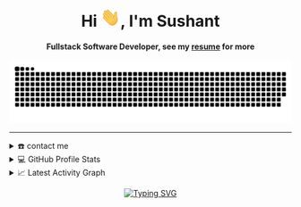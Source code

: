 <html>
<body>
  
<div align="center">
<h1 align="center">Hi <img width="35" src="https://github.com/adhikarisushant/adhikarisushant/blob/main/resources/img/waving.gif">, I'm Sushant</h1>
<h4 align="center">Fullstack Software Developer, see my <a href="https://github.com/adhikarisushant/adhikarisushant/blob/main/assets/sushant-adhikari-resume.pdf" target="_blank">resume</a> for more</h4>
</div>

<div align="center">
  <a href="https://devsushant.netlify.app/">
  <img  src="https://github.com/adhikarisushant/adhikarisushant/blob/main/resources/img/grid-snake.svg"
       alt="snake" /></a>
</div>

-----
<details>
  <summary>☎️ contact me</summary>
<div>
  <samp>
    <h2 align="center">you can reach me by:</h2>
    <p align="center">
      <br/>
      <a href="https://www.linkedin.com/in/sushant-adhikari/" target="blank"><img align="center"
         src="https://img.shields.io/badge/linkedin-%231DA1F2.svg?style=for-the-badge&logo=linkedin&logoColor=white"
         alt="sushant" height="30"/></a>
      <a href="https://www.facebook.com/sushant.adhikari.319/" target="blank"><img align="center"
         src="https://img.shields.io/badge/facebook-4267B2.svg?style=for-the-badge&logo=facebook&logoColor=white"
         alt="sushant" height="30"/></a>
      <a href="mailto:devsushant46@gmail.com" target="blank"><img align="center"
         src="https://img.shields.io/badge/gmail-EA4335.svg?style=for-the-badge&logo=gmail&logoColor=white"
         alt="azzar" height="30"/></a>
    </p>
  <p align="center">
      <a href="https://www.instagram.com/adhikarisushant_" target="blank"><img align="center"
         src="https://img.shields.io/badge/instagram-%23E4405F.svg?style=for-the-badge&logo=Instagram&logoColor=white"
         alt="sushant" height="30"/></a>
      <a href="https://wa.me/+9779863644354" target="blank"><img align="center"
         src="https://img.shields.io/badge/whatsapp-4B7F1.svg?style=for-the-badge&logo=whatsapp&logoColor=white"
         alt="sushant" height="30"/></a>
      <a href="https://twitter.com/sushant_adk" target="blank"><img align="center"
         src="https://img.shields.io/badge/twitter-1DA1F2.svg?style=for-the-badge&logo=twitter&logoColor=white"
         alt="azzar" height="30"/></a>
      <br>
    </p>
  </samp>
</div>
</details>

  
<details> 
  <summary>💻 GitHub Profile Stats</summary>
  <div>
  <samp>
    <h2 align="center"> Github stats </h2>
      <br/>
    <details open>
  <summary><h3>Languages</h3></summary>
            <p align="center">
        <a href="https://github.com/adhikarisushant/">
          <img src="https://github-readme-stats.vercel.app/api/top-langs/?username=adhikarisushant&langs_count=6&theme=gruvbox&layout=compact&hide_border=true"
          alt="adhikarisushant :: overall Top Langs " /></a>
      </p>
        <p align="center">
          <a href="https://github.com/adhikarisushant/">
          <img width="45%" src="https://github-profile-summary-cards.vercel.app/api/cards/repos-per-language?username=adhikarisushant&theme=gruvbox&layout=compact&hide_border=true"
          alt="adhikarisushant :: Top Langs by repo" />
          <img width="45%" src="https://github-profile-summary-cards.vercel.app/api/cards/most-commit-language?username=adhikarisushant&theme=gruvbox&layout=compact&hide_border=true"
          alt="adhikarisushant :: Top Langs by commit" />
          </a>
        </p>
</details>
    <details open>
  <summary><h3>stasistic</h3></summary>
        <p align="center">
          <a href="https://github.com/adhikarisushant/">
          <img width="49.5%" src="https://github-readme-stats.vercel.app/api?username=adhikarisushant&show_icons=true&theme=gruvbox&hide_border=true" />
          <img width="49.5%" src="https://github-readme-streak-stats.herokuapp.com/?user=adhikarisushant&theme=gruvbox&hide_border=true" />
          </a>
       </p>
     <br>
     </samp>
  </div>    
</details>

<details>
  <summary>📈 Latest Activity Graph</summary>
  <samp>
  <br/>
  <h2 align="center"> latest contribution </h2>
<a href="https://github.com/ashutosh00710/github-readme-activity-graph">
  <img alt="Sushant's Activity Graph" src="https://github-readme-activity-graph.cyclic.app/graph?username=adhikarisushant&theme=github-compact&hide_border=true" /></a>
<br/>
  </samp>
  </details>
  

   <p align="center"><a href="https://git.io/typing-svg"><img src="https://readme-typing-svg.demolab.com?font=Fira+Code&pause=1000&color=0E7334&center=true&vCenter=true&width=435&lines=Freelance+software+developer;have+high+creativity;Able+to+work+in+team+or+individual+" alt="Typing SVG" /></a></p>
</body>
</html>
